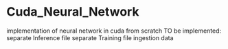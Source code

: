 # Cuda_Neural_Network
implementation of neural network in cuda from scratch
TO be implemented:
separate Inference file 
separate Training file
ingestion data
